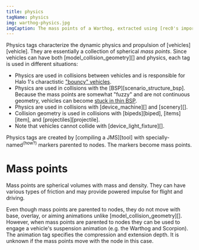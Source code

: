 ```yaml
---
title: physics
tagName: physics
img: warthog-physics.jpg
imgCaption: The mass points of a Warthog, extracted using [rec0's importer](http://hce.halomaps.org/index.cfm?fid=1669). See also the [scorpion](scorpion-physics.jpg).
---
```


Physics tags characterize the dynamic physics and propulsion of [vehicles][vehicle]. They are essentially a collection of spherical _mass points_. Since vehicles can have both [model_collision_geometry][] and physics, each tag is used in different situations:

* Physics are used in collisions between vehicles and is responsible for Halo 1's charactistic ["bouncy" vehicles][bouncy].
* Physics are used in collisions with the [BSP][scenario_structure_bsp]. Because the mass points are somewhat "fuzzy" and are not continuous geometry, vehicles can become [stuck in thin BSP][stuck-bsp].
* Physics are used in collisions with [device_machine][] and [scenery][].
* Collision geometry is used in collisions with [bipeds][biped], [items][item], and [projectiles][projectile].
* Note that vehicles cannot collide with [device_light_fixture][].

Physics tags are created by [compiling a JMS][tool] with specially-named<sup>(how?)</sup> markers parented to nodes. The markers become mass points.

# Mass points
Mass points are spherical volumes with mass and density. They can have various types of friction and may provide powered impulse for flight and driving.

Even though mass points are parented to nodes, they do not move with base, overlay, or aiming animations unlike [model_collision_geometry][]. However, when mass points are parented to nodes they can be used to engage a vehicle's suspension animation (e.g. the Warthog and Scorpion). The animation tag specifies the compression and extension depth. It is unknown if the mass points move with the node in this case.

[bouncy]: https://youtu.be/Vz48n5jZaQ8?t=1
[stuck-bsp]: https://youtu.be/n5uN1RuOVRM?t=22
